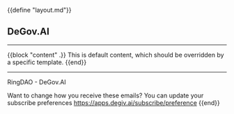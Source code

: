 {{define "layout.md"}}

## DeGov.AI

---

{{block "content" .}}
This is default content, which should be overridden by a specific template.
{{end}}

---

RingDAO - DeGov.AI

Want to change how you receive these emails?
You can update your subscribe preferences https://apps.degiv.ai/subscribe/preference
{{end}}
